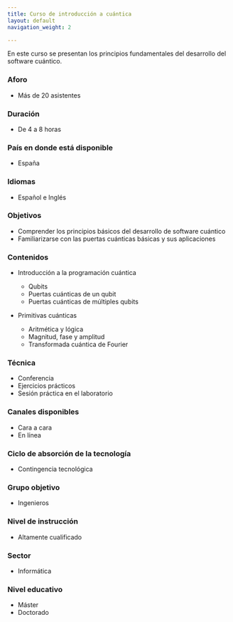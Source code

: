 ```yaml
---
title: Curso de introducción a cuántica
layout: default
navigation_weight: 2

---
```


En este curso se presentan los principios fundamentales del desarrollo del software cuántico.

### Aforo
- Más de 20 asistentes

### Duración
- De 4 a 8 horas

### País en donde está disponible
- España

### Idiomas
- Español e Inglés

### Objetivos
- Comprender los principios básicos del desarrollo de software cuántico
- Familiarizarse con las puertas cuánticas básicas y sus aplicaciones

### Contenidos
- Introducción a la programación cuántica
  - Qubits
  - Puertas cuánticas de un qubit
  - Puertas cuánticas de múltiples qubits
 
- Primitivas cuánticas
  - Aritmética y lógica
  - Magnitud, fase y amplitud
  - Transformada cuántica de Fourier

### Técnica
- Conferencia
- Ejercicios prácticos
- Sesión práctica en el laboratorio

### Canales disponibles
- Cara a cara
- En línea

### Ciclo de absorción de la tecnología
- Contingencia tecnológica

### Grupo objetivo
- Ingenieros

### Nivel de instrucción
- Altamente cualificado

### Sector
- Informática

### Nivel educativo
- Máster
- Doctorado
